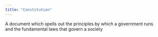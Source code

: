 ```yaml
---
title: "Constitution"
---
```

A document which spells out the principles by which a government runs and the fundamental laws that govern a society

